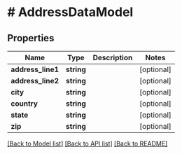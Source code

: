 # # AddressDataModel

## Properties

Name | Type | Description | Notes
------------ | ------------- | ------------- | -------------
**address_line1** | **string** |  | [optional]
**address_line2** | **string** |  | [optional]
**city** | **string** |  | [optional]
**country** | **string** |  | [optional]
**state** | **string** |  | [optional]
**zip** | **string** |  | [optional]

[[Back to Model list]](../../README.md#models) [[Back to API list]](../../README.md#endpoints) [[Back to README]](../../README.md)
